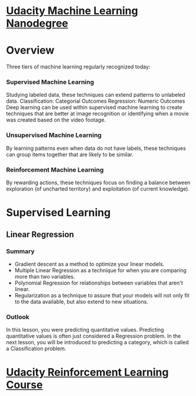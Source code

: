 # [Udacity Machine Learning Nanodegree](https://www.udacity.com/course/intro-to-machine-learning-with-tensorflow-nanodegree--nd230)

# Overview
Three tiers of machine learning regularly recognized today:
### Supervised Machine Learning
Studying labeled data, these techniques can extend patterns to unlabeled data.
Classification: Categorial Outcomes
Regression: Numeric Outcomes
Deep learning can be used within supervised machine learning to create techniques that are better at image recognition or identifying when a movie was created based on the video footage.

### Unsupervised Machine Learning
By learning patterns even when data do not have labels, these techniques can group items together that are likely to be similar.

### Reinforcement Machine Learning
By rewarding actions, these techniques focus on finding a balance between exploration (of uncharted territory) and exploitation (of current knowledge).

# Supervised Learning
## Linear Regression
### Summary
- Gradient descent as a method to optimize your linear models.
- Multiple Linear Regression as a technique for when you are comparing more than two variables.
- Polynomial Regression for relationships between variables that aren't linear.
- Regularization as a technique to assure that your models will not only fit to the data available, but also extend to new situations.
### Outlook
In this lesson, you were predicting quantitative values. Predicting quantitative values is often just considered a Regression problem. In the next lesson, you will be introduced to predicting a category, which is called a Classification problem.

# [Udacity Reinforcement Learning Course](https://classroom.udacity.com/courses/ud600)


